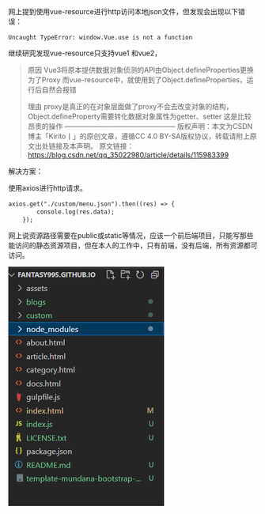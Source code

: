 网上提到使用vue-resource进行http访问本地json文件，但发现会出现以下错误：

```
Uncaught TypeError: window.Vue.use is not a function
```

继续研究发现vue-resource只支持vue1 和vue2，

> 原因
> Vue3将原本提供数据对象侦测的API由Object.defineProperties更换为了Proxy
> 而vue-resource中，就使用到了Object.defineProperties，运行后自然会报错
>
> 理由
> proxy是真正的在对象层面做了proxy不会去改变对象的结构，Object.defineProperty需要转化数据对象属性为getter、setter 这是比较昂贵的操作
> ————————————————
> 版权声明：本文为CSDN博主「Kirito丨」的原创文章，遵循CC 4.0 BY-SA版权协议，转载请附上原文出处链接及本声明。
> 原文链接：https://blog.csdn.net/qq_35022980/article/details/115983399

解决方案：

使用axios进行http请求。



<script src="./node_modules/axios/dist/axios.js" type="text/javascript"></script>

```
axios.get("./custom/menu.json").then((res) => {
		console.log(res.data);
	});
```

网上说资源路径需要在public或static等情况，应该一个前后端项目，只能写那些能访问的静态资源项目，但在本人的工作中，只有前端，没有后端，所有资源都可访问。

![image-20220809102413311](assets/image-20220809102413311.png)